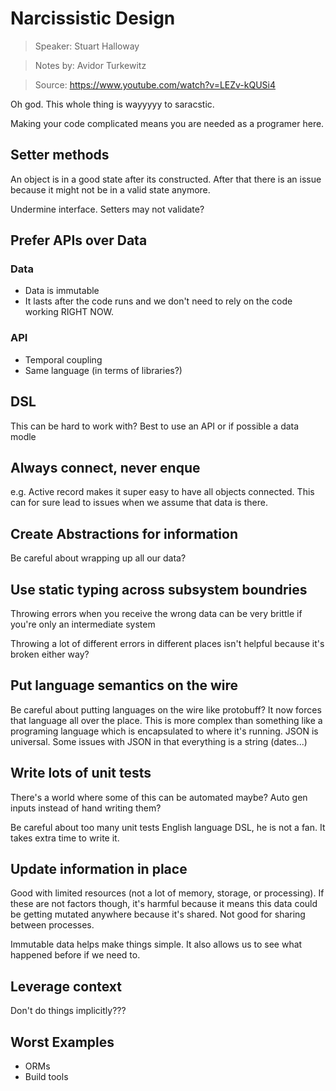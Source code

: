 # Narcissistic Design

> Speaker: Stuart Halloway

> Notes by: Avidor Turkewitz

> Source: https://www.youtube.com/watch?v=LEZv-kQUSi4

Oh god. This whole thing is wayyyyy to saracstic.

Making your code complicated means you are needed as a programer here.

## Setter methods

An object is in a good state after its constructed. After that there is an issue because it might not be in a valid state anymore.

Undermine interface.
Setters may not validate?

## Prefer APIs over Data

### Data

- Data is immutable
- It lasts after the code runs and we don't need to rely on the code working RIGHT NOW.

### API

- Temporal coupling
- Same language (in terms of libraries?)

## DSL

This can be hard to work with?
Best to use an API or if possible a data modle


## Always connect, never enque

e.g. Active record makes it super easy to have all objects connected. This can for sure lead to issues when we assume that data is there.

## Create Abstractions for information

Be careful about wrapping up all our data?

## Use static typing across subsystem boundries

Throwing errors when you receive the wrong data can be very brittle if you're only an intermediate system

Throwing a lot of different errors in different places isn't helpful because it's broken either way?

## Put language semantics on the wire

Be careful about putting languages on the wire like protobuff?
It now forces that language all over the place. This is more complex than something like a programing language which is encapsulated to where it's running.
JSON is universal.
Some issues with JSON in that everything is a string (dates...)

## Write lots of unit tests

There's a world where some of this can be automated maybe? Auto gen inputs instead of hand writing them?

Be careful about too many unit tests
English language DSL, he is not a fan. It takes extra time to write it.

## Update information in place

Good with limited resources (not a lot of memory, storage, or processing). If these are not factors though, it's harmful because it means this data could be getting mutated anywhere because it's shared. Not good for sharing between processes.

Immutable data helps make things simple. It also allows us to see what happened before if we need to.

## Leverage context

Don't do things implicitly???

## Worst Examples

- ORMs
- Build tools
